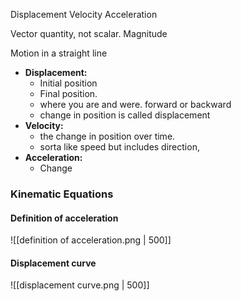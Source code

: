 Displacement
Velocity
Acceleration

Vector quantity, not scalar. Magnitude

Motion in a straight line
- **Displacement:**
	- Initial position
	- Final position.
	- where you are and were. forward or backward
	- change in position is called displacement
- **Velocity:**
	- the change in position over time.
	- sorta like speed but includes direction, 
- **Acceleration:**
	- Change

### Kinematic Equations

#### Definition of acceleration
![[definition of acceleration.png  | 500]]

#### Displacement curve
![[displacement curve.png | 500]]

